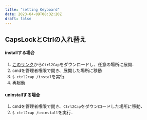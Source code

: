 ```yaml
---
title: "setting Keyboard"
date: 2023-04-09T08:32:20Z
draft: false
---
```


## CapsLockとCtrlの入れ替え
#### installする場合
1. [このリンク](https://learn.microsoft.com/ja-jp/sysinternals/downloads/ctrl2cap)から`Ctrl2Cap`をダウンロードし、任意の場所に展開．
1. cmdを管理者権限で開き、展開した場所に移動
1. `$ ctrl2cap /instal`を実行. 
1. 再起動

#### uninstallする場合
1. cmdを管理者権限で開き、`Ctrl2Cap`をダウンロードした場所に移動．
1. `$ ctrl2cap /uninstall`を実行．

